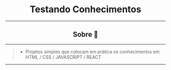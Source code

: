 <h1 align="center">Testando Conhecimentos</h1>

---
<h2 align="center">Sobre 📖</h2>

---
> -  Projetos simples que colocam em prática os conhecimentos em HTML / CSS / JAVASCRIPT / REACT
---
